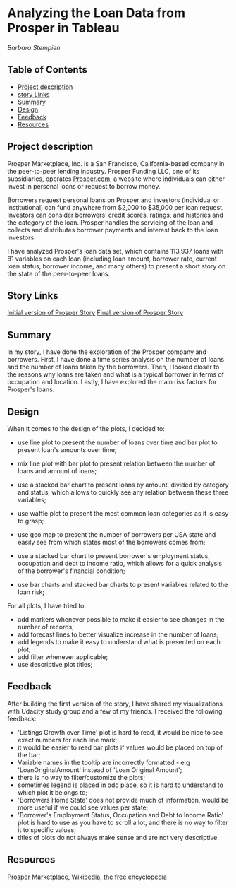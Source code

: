 # Analyzing the Loan Data from Prosper in Tableau

_Barbara Stempien_

## Table of Contents

* [Project description](#Project-description)
* [story Links](#Story-Links)
* [Summary](#Summary)
* [Design](#Design)
* [Feedback](#Feedback)
* [Resources](#Resources)

## Project description

Prosper Marketplace, Inc. is a San Francisco, California-based company in the peer-to-peer lending industry. Prosper Funding LLC, one of its subsidiaries, operates [Prosper.com](https://www.prosper.com/), a website where individuals can either invest in personal loans or request to borrow money.

Borrowers request personal loans on Prosper and investors (individual or institutional) can fund anywhere from $2,000 to $35,000 per loan request. Investors can consider borrowers’ credit scores, ratings, and histories and the category of the loan. Prosper handles the servicing of the loan and collects and distributes borrower payments and interest back to the loan investors.

I have analyzed Prosper's loan data set, which contains 113,937 loans with 81 variables on each loan (including loan amount, borrower rate, current loan status, borrower income, and many others) to present a short story on the state of the peer-to-peer loans.

## Story Links

[Initial version of Prosper Story](https://public.tableau.com/profile/barbara.stempien#!/vizhome/ProsperLoanDatav1_15528462802050/PropserLoansv1)
[Final version of Prosper Story](https://public.tableau.com/profile/barbara.stempien#!/vizhome/ProsperLoanDatav2_15528464193580/PropserLoansv2)

## Summary

In my story, I have done the exploration of the Prosper company and borrowers. First, I have done a time series analysis on the number of loans and the number of loans taken by the borrowers. Then, I looked closer to the reasons why loans are taken and what is a typical borrower in terms of occupation and location. Lastly, I have explored the main risk factors for Prosper's loans. 

## Design

When it comes to the design of the plots, I decided to:

* use line plot to present the number of loans over time and bar plot to present loan's amounts over time;
* mix line plot with bar plot to present relation between the number of loans and amount of loans;

* use a stacked bar chart to present loans by amount, divided by category and status, which allows to quickly see any relation between these three variables;
* use waffle plot to present the most common loan categories as it is easy to grasp;

* use geo map to present the number of borrowers per USA state and easily see from which states most of the borrowers comes from;
* use a stacked bar chart to present borrower's employment status, occupation and debt to income ratio, which allows for a quick analysis of the borrower's financial condition;

* use bar charts and stacked bar charts to present variables related to the loan risk; 

For all plots, I have tried to:

* add markers whenever possible to make it easier to see changes in the number of records;
* add forecast lines to better visualize increase in the number of loans;
* add legends to make it easy to understand what is presented on each plot;
* add filter whenever applicable;
* use descriptive plot titles;

## Feedback

After building the first version of the story, I have shared my visualizations with Udacity study group and a few of my friends. I received the following feedback:

* 'Listings Growth over Time' plot is hard to read, it would be nice to see exact numbers for each line mark;
* it would be easier to read bar plots if values would be placed on top of the bar;
* Variable names in the tooltip are incorrectly formatted - e.g 'LoanOriginalAmount' instead of 'Loan Original Amount';
* there is no way to filter/customize the plots;
* sometimes legend is placed in odd place, so it is hard to understand to which plot it belongs to;
* 'Borrowers Home State' does not provide much of information, would be more useful if we could see values per state;
* 'Borrower's Employment Status, Occupation and Debt to Income Ratio' plot is hard to use as you have to scroll a lot, and there is no way to filter it to specific values;
* titles of plots do not always make sense and are not very descriptive

## Resources

[Prosper Marketplace, Wikipedia, the free encyclopedia](https://en.wikipedia.org/wiki/Prosper_Marketplace)

